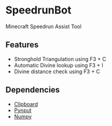 # SpeedrunBot
Minecraft Speedrun Assist Tool

## Features
- Stronghold Triangulation using F3 + C
- Automatic Divine lookup using F3 + I
- Divine distance check using F3 + C

## Dependencies
- [Clipboard](https://pypi.org/project/clipboard/)
- [Pynput](https://pypi.org/project/pynput/)
- [Numpy](https://numpy.org/)
